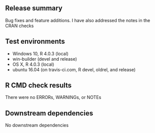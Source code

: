 ## Release summary
Bug fixes and feature additions. I have also addressed the notes in the CRAN checks

## Test environments
* Windows 10, R 4.0.3 (local)
* win-builder (devel and release)
* OS X, R 4.0.3 (local)
* ubuntu 16.04 (on travis-ci.com, R devel, oldrel, and release)

## R CMD check results
There were no ERRORs, WARNINGs, or NOTEs

## Downstream dependencies
No downstream dependencies
